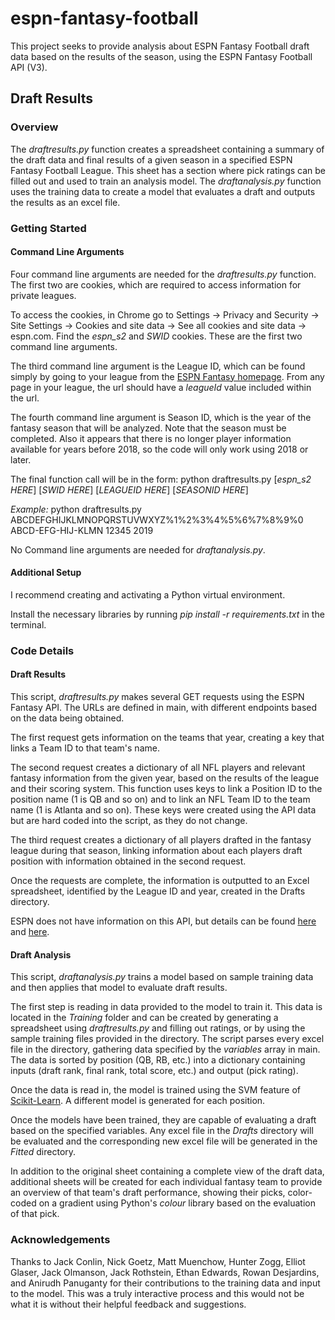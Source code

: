 # espn-fantasy-football

This project seeks to provide analysis about ESPN Fantasy Football draft data based on the results of the season, using the ESPN Fantasy Football API (V3).

## Draft Results

### Overview

The *draftresults.py* function creates a spreadsheet containing a summary of the draft data and final results of a given season in a specified ESPN Fantasy Football League. This sheet has a section where pick ratings can be filled out and used to train an analysis model. The *draftanalysis.py* function uses the training data to create a model that evaluates a draft and outputs the results as an excel file.

### Getting Started

#### Command Line Arguments

Four command line arguments are needed for the *draftresults.py* function. The first two are cookies, which are required to access information for private leagues.

To access the cookies, in Chrome go to Settings -> Privacy and Security -> Site Settings -> Cookies and site data -> See all cookies and site data -> espn.com. Find the *espn_s2* and *SWID* cookies. These are the first two command line arguments.

The third command line argument is the League ID, which can be found simply by going to your league from the [ESPN Fantasy homepage](https://www.espn.com/fantasy/football/). From any page in your league, the url should have a *leagueId* value included within the url.

The fourth command line argument is Season ID, which is the year of the fantasy season that will be analyzed. Note that the season must be completed. Also it appears that there is no longer player information available for years before 2018, so the code will only work using 2018 or later.

The final function call will be in the form: python draftresults.py [*espn_s2 HERE*] [*SWID HERE*] [*LEAGUEID HERE*] [*SEASONID HERE*]

*Example:* python draftresults.py ABCDEFGHIJKLMNOPQRSTUVWXYZ%1%2%3%4%5%6%7%8%9%0 ABCD-EFG-HIJ-KLMN 12345 2019

No Command line arguments are needed for *draftanalysis.py*.

#### Additional Setup

I recommend creating and activating a Python virtual environment.

Install the necessary libraries by running *pip install -r requirements.txt* in the terminal.

### Code Details

#### Draft Results

This script, *draftresults.py* makes several GET requests using the ESPN Fantasy API. The URLs are defined in main, with different endpoints based on the data being obtained. 

The first request gets information on the teams that year, creating a key that links a Team ID to that team's name.

The second request creates a dictionary of all NFL players and relevant fantasy information from the given year, based on the results of the league and their scoring system. This function uses keys to link a Position ID to the position name (1 is QB and so on) and to link an NFL Team ID to the team name (1 is Atlanta and so on). These keys were created using the API data but are hard coded into the script, as they do not change.

The third request creates a dictionary of all players drafted in the fantasy league during that season, linking information about each players draft position with information obtained in the second request.

Once the requests are complete, the information is outputted to an Excel spreadsheet, identified by the League ID and year, created in the Drafts directory.

ESPN does not have information on this API, but details can be found [here](https://stmorse.github.io/journal/espn-fantasy-v3.html) and [here](https://www.reddit.com/r/fantasyfootball/comments/ct4hf3/new_espn_api/).

#### Draft Analysis

This script, *draftanalysis.py* trains a model based on sample training data and then applies that model to evaluate draft results.

The first step is reading in data provided to the model to train it. This data is located in the *Training* folder and can be created by generating a spreadsheet using *draftresults.py* and filling out ratings, or by using the sample training files provided in the directory. The script parses every excel file in the directory, gathering data specified by the *variables* array in main. The data is sorted by position (QB, RB, etc.) into a dictionary containing inputs (draft rank, final rank, total score, etc.) and output (pick rating).

Once the data is read in, the model is trained using the SVM feature of [Scikit-Learn](https://scikit-learn.org/stable/). A different model is generated for each position.

Once the models have been trained, they are capable of evaluating a draft based on the specified variables. Any excel file in the *Drafts* directory will be evaluated and the corresponding new excel file will be generated in the *Fitted* directory.

In addition to the original sheet containing a complete view of the draft data, additional sheets will be created for each individual fantasy team to provide an overview of that team's draft performance, showing their picks, color-coded on a gradient using Python's *colour* library based on the evaluation of that pick. 

### Acknowledgements

Thanks to Jack Conlin, Nick Goetz, Matt Muenchow, Hunter Zogg, Elliot Glaser, Jack Olmanson, Jack Rothstein, Ethan Edwards, Rowan Desjardins, and Anirudh Panuganty for their contributions to the training data and input to the model. This was a truly interactive process and this would not be what it is without their helpful feedback and suggestions.